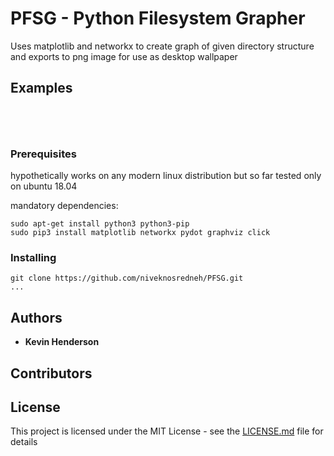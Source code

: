 # PFSG - Python Filesystem Grapher

Uses matplotlib and networkx to create graph of given directory structure and exports to png image for use as desktop wallpaper

## Examples

```


```
```


```

### Prerequisites

hypothetically works on any modern linux distribution
but so far tested only on ubuntu 18.04

mandatory dependencies:
```
sudo apt-get install python3 python3-pip
sudo pip3 install matplotlib networkx pydot graphviz click
```

### Installing
```
git clone https://github.com/niveknosredneh/PFSG.git
...

```

## Authors

* **Kevin Henderson**

## Contributors

## License

This project is licensed under the MIT License - see the [LICENSE.md](LICENSE.md) file for details
